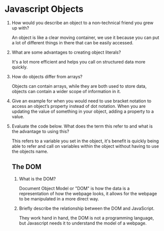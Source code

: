 # Javascript Objects
1. How would you describe an object to a non-technical friend you grew up with?
    
    An object is like a clear moving container, we use it because you can put a lot of different things in there that can be easily accessed.

2. What are some advantages to creating object literals?
   
    It's a lot more efficient and helps you call on structured data more quickly.

3. How do objects differ from arrays?
   
    Objects can contain arrays, while they are both used to store data, objects can contain a wider scope of information in it.

4. Give an example for when you would need to use bracket notation to access an object’s property instead of dot notation.
    When you are updating the value of something in your object, adding a property to a value.

5. Evaluate the code below. What does the term this refer to and what is the advantage to using this?
   
    This refers to a variable you set in the object, it's benefit is quickly being able to refer and call on variables within the object without having to use the objects name.

    ## The DOM
    1. What is the DOM?
       
        Document Object Model or "DOM" is how the data is a representation of how the webpage looks, it allows for the 
        webpage to be manipulated in a more direct way.
   
   
   2.  Briefly describe the relationship between the DOM and JavaScript.
        
        They work hand in hand, the DOM is not a programming language, but Javascript needs it to understand the model of a webpage.
    